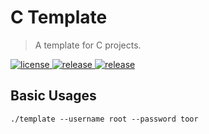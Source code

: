 # C Template
> A template for C projects.


<p>
  <a href="https://raw.githubusercontent.com/songquanpeng/c-template/main/LICENSE">
    <img src="https://img.shields.io/github/license/songquanpeng/c-template?color=brightgreen" alt="license">
  </a>
  <a href="https://github.com/songquanpeng/c-template/releases/latest">
    <img src="https://img.shields.io/github/v/release/songquanpeng/c-template?color=brightgreen&include_prereleases" alt="release">
  </a>
  <a href="https://github.com/songquanpeng/c-template/releases/latest">
    <img src="https://img.shields.io/github/downloads/songquanpeng/c-template/total?color=brightgreen&include_prereleases" alt="release">
  </a>
</p>

## Basic Usages
```shell
./template --username root --password toor 
```